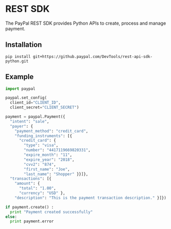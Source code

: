 # REST SDK

The PayPal REST SDK provides Python APIs to create, process and manage payment.

## Installation

    pip install git+https://github.paypal.com/DevTools/rest-api-sdk-python.git

## Example

```python
import paypal

paypal.set_config(
  client_id="CLIENT_ID",
  client_secret="CLIENT_SECRET")

payment = paypal.Payment({
  "intent": "sale",
  "payer": {
    "payment_method": "credit_card",
    "funding_instruments": [{
      "credit_card": {
        "type": "visa",
        "number": "4417119669820331",
        "expire_month": "11",
        "expire_year": "2018",
        "cvv2": "874",
        "first_name": "Joe",
        "last_name": "Shopper" }}]},
  "transactions": [{
    "amount": {
      "total": "1.00",
      "currency": "USD" },
    "description": "This is the payment transaction description." }]})

if payment.create() :
  print "Payment created successfully"
else:
  print payment.error
```
